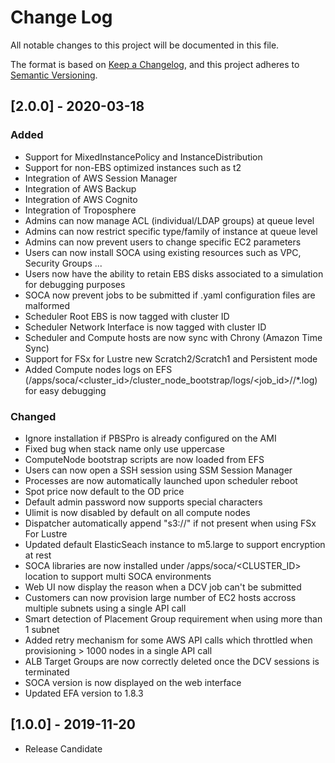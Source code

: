# Change Log
All notable changes to this project will be documented in this file.

The format is based on [Keep a Changelog](https://keepachangelog.com/en/1.0.0/),
and this project adheres to [Semantic Versioning](https://semver.org/spec/v2.0.0.html).

## [2.0.0] - 2020-03-18
### Added

- Support for MixedInstancePolicy and InstanceDistribution
- Support for non-EBS optimized instances such as t2
- Integration of AWS Session Manager
- Integration of AWS Backup
- Integration of AWS Cognito
- Integration of Troposphere
- Admins can now manage ACL (individual/LDAP groups) at queue level
- Admins can now restrict specific type/family of instance at queue level
- Admins can now prevent users to change specific EC2 parameters
- Users can now install SOCA using existing resources such as VPC, Security Groups ...
- Users now have the ability to retain EBS disks associated to a simulation for debugging purposes
- SOCA now prevent jobs to be submitted if .yaml configuration files are malformed
- Scheduler Root EBS is now tagged with cluster ID 
- Scheduler Network Interface is now tagged with cluster ID 
- Scheduler and Compute hosts are now sync with Chrony (Amazon Time Sync)
- Support for FSx for Lustre new Scratch2/Scratch1 and Persistent mode
- Added Compute nodes logs on EFS (/apps/soca/<cluster_id>/cluster_node_bootstrap/logs/<job_id>/<host>/*.log) for easy debugging

### Changed

- Ignore installation if PBSPro is already configured on the AMI
- Fixed bug when stack name only use uppercase
- ComputeNode bootstrap scripts are now loaded from EFS
- Users can now open a SSH session using SSM Session Manager
- Processes are now automatically launched upon scheduler reboot 
- Spot price now default to the OD price
- Default admin password now supports special characters
- Ulimit is now disabled by default on all compute nodes
- Dispatcher automatically append "s3://" if not present when using FSx For Lustre
- Updated default ElasticSeach instance to m5.large to support encryption at rest
- SOCA libraries are now installed under /apps/soca/<CLUSTER_ID> location to support multi SOCA environments 
- Web UI now display the reason when a DCV job can't be submitted
- Customers can now provision large number of EC2 hosts accross multiple subnets using a single API call 
- Smart detection of Placement Group requirement when using more than 1 subnet
- Added retry mechanism for some AWS API calls which throttled when provisioning > 1000 nodes in a single API call
- ALB Target Groups are now correctly deleted once the DCV sessions is terminated
- SOCA version is now displayed on the web interface
- Updated EFA version to 1.8.3

## [1.0.0] - 2019-11-20
- Release Candidate

